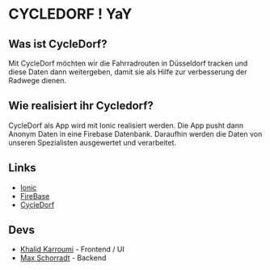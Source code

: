 # CYCLEDORF ! YaY
## Was ist CycleDorf?
Mit CycleDorf möchten wir die Fahrradrouten in Düsseldorf tracken und diese Daten dann weitergeben, damit sie als Hilfe zur verbesserung der Radwege dienen.
## Wie realisiert ihr Cycledorf?
CycleDorf als App wird mit Ionic realisiert werden. Die App pusht dann Anonym Daten in eine Firebase Datenbank. Daraufhin werden die Daten von unseren Spezialisten ausgewertet und verarbeitet.
## Links
* [Ionic](http://ionicframework.com/)
* [FireBase](http://firebase.com/)
* [CycleDorf](http://cycledorf.de/)

## Devs
* [Khalid Karroumi](https://github.com/KCoderX) - Frontend / UI
* [Max Schorradt](https://github.com/Mechtecs) - Backend
